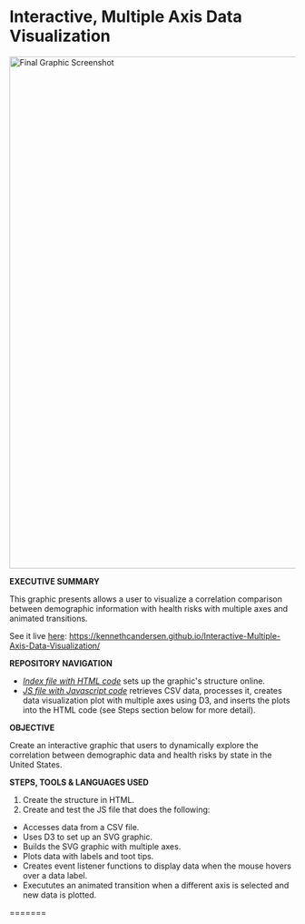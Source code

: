 # Interactive, Multiple Axis Data Visualization

<a href="https://github.com/kennethcandersen/Interactive-Multiple-Axis-Data-Visualization/blob/main/assets/images/8-tooltip.gif" target="_blank"><img width="900" alt="Final Graphic Screenshot" src="https://github.com/kennethcandersen/Interactive-Multiple-Axis-Data-Visualization/blob/main/assets/images/8-tooltip.gif"></a>

**EXECUTIVE SUMMARY**

This graphic presents allows a user to visualize a correlation comparison between demographic information with health risks with multiple axes and animated transitions. 

See it live [here](https://kennethcandersen.github.io/Interactive-Multiple-Axis-Data-Visualization/): https://kennethcandersen.github.io/Interactive-Multiple-Axis-Data-Visualization/


**REPOSITORY NAVIGATION**

* [*Index file with HTML code*](https://github.com/kennethcandersen/D3-Challenge/blob/main/D3_data_journalism/index.html) sets up the graphic's structure online. 
* [*JS file with Javascript code*](https://github.com/kennethcandersen/D3-Challenge/blob/main/D3_data_journalism/assets/js/appv2.js) retrieves CSV data, processes it, creates data visualization plot with multiple axes using D3, and inserts the plots into the HTML code (see Steps section below for more detail). 

**OBJECTIVE**

Create an interactive graphic that users to dynamically explore the correlation between demographic data and health risks by state in the United States.


**STEPS, TOOLS & LANGUAGES USED**

1. Create the structure in HTML.
2. Create and test the JS file that does the following:
  - Accesses data from a CSV file. 
  - Uses D3 to set up an SVG graphic. 
  - Builds the SVG graphic with multiple axes.
  - Plots data with labels and toot tips.  
  - Creates event listener functions to display data when the mouse hovers over a data label. 
  - Execututes an animated transition when a different axis is selected and new data is plotted. 
 


=======


